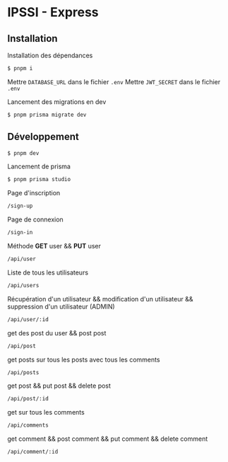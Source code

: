 # IPSSI - Express

## Installation

Installation des dépendances

```bash
$ pnpm i
```

Mettre `DATABASE_URL` dans le fichier `.env`
Mettre `JWT_SECRET` dans le fichier `.env`

Lancement des migrations en dev

```bash
$ pnpm prisma migrate dev
```

## Développement

```bash
$ pnpm dev
```

Lancement de prisma

```bash
$ pnpm prisma studio
```

Page d'inscription

```bash
/sign-up
```

Page de connexion

```bash
/sign-in
```

Méthode **GET** user && **PUT** user

```bash
/api/user
```

Liste de tous les utilisateurs

```bash
/api/users
```

Récupération d'un utilisateur && modification d'un utilisateur && suppression d'un utilisateur (ADMIN)

```bash
/api/user/:id
```

get des post du user && post post

```bash
/api/post
```

get posts sur tous les posts avec tous les comments

```bash
/api/posts
```

get post && put post && delete post

```bash
/api/post/:id
```

get sur tous les comments

```bash
/api/comments
```

get comment && post comment && put comment && delete comment

```bash
/api/comment/:id
```
